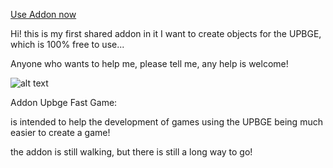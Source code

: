 [Use Addon now](https://github.com/EndSSgamesStudio/Addon_Upbge_Game_Objects/releases)

Hi! this is my first shared addon in it I want to create objects for the UPBGE, which is 100% free to use...

Anyone who wants to help me, please tell me, any help is welcome!

![alt text](https://github.com/EndSSgamesStudio/UPBGE-Fast-Game/blob/master/doc/readme/0.3.png)

Addon Upbge Fast Game:

is intended to help the development of games using the UPBGE
being much easier to create a game!

the addon is still walking, but there is still a long way to go!
